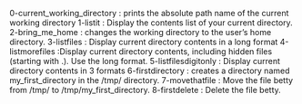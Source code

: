 0-current_working_directory : prints the absolute path name of the current working directory
1-listit : Display the contents list of your current directory.
2-bring_me_home :  changes the working directory to the user’s home directory.
3-listfiles : Display current directory contents in a long format
4-listmorefiles :Display current directory contents, including hidden files (starting with .). Use the long format.
5-listfilesdigitonly : Display current directory contents in 3 formats
6-firstdirectory : creates a directory named my_first_directory in the /tmp/ directory.
7-movethatfile : Move the file betty from /tmp/ to /tmp/my_first_directory.
8-firstdelete : Delete the file betty.
